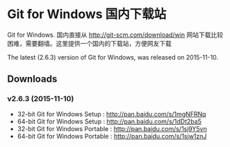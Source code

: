 # Git for Windows 国内下载站

Git for Windows.   国内直接从 http://git-scm.com/download/win 网站下载比较困难，需要翻墙。这里提供一个国内的下载站，方便网友下载

The latest (2.6.3) version of Git for Windows, was released on 2015-11-10. 

## Downloads

### v2.6.3 (2015-11-10)

* 32-bit Git for Windows Setup : <http://pan.baidu.com/s/1mgNFRNq>
* 64-bit Git for Windows Setup : <http://pan.baidu.com/s/1dDt2ba5>
* 32-bit Git for Windows Portable : <http://pan.baidu.com/s/1sj9Y5vn>
* 64-bit Git for Windows Portable : <http://pan.baidu.com/s/1sjw1znJ>
